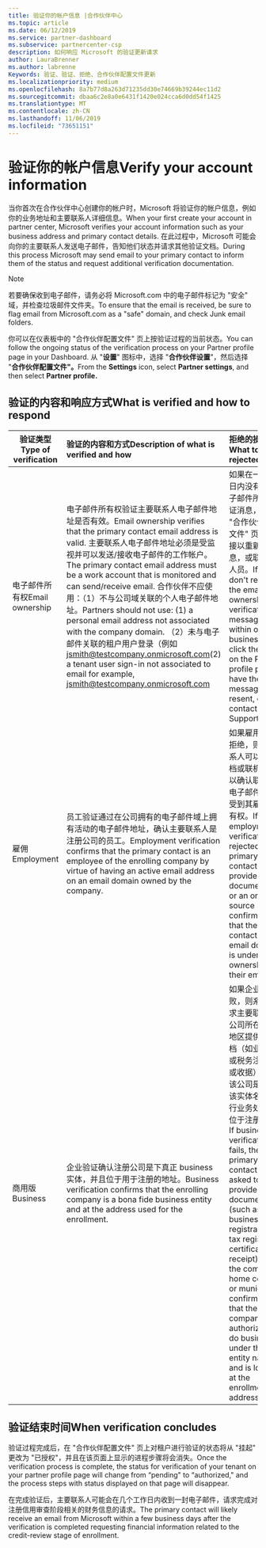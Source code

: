 ```yaml
---
title: 验证你的帐户信息 |合作伙伴中心
ms.topic: article
ms.date: 06/12/2019
ms.service: partner-dashboard
ms.subservice: partnercenter-csp
description: 如何响应 Microsoft 的验证更新请求
author: LauraBrenner
ms.author: labrenne
Keywords: 验证、验证、拒绝、合作伙伴配置文件更新
ms.localizationpriority: medium
ms.openlocfilehash: 8a7b77d8a263d71235dd30e74669b39244ec11d2
ms.sourcegitcommit: dbaa6c2e8a0e6431f1420e024cca6d0dd54f1425
ms.translationtype: MT
ms.contentlocale: zh-CN
ms.lasthandoff: 11/06/2019
ms.locfileid: "73651151"
---
```

# <a name="verify-your-account-information"></a><span data-ttu-id="9a205-104">验证你的帐户信息</span><span class="sxs-lookup"><span data-stu-id="9a205-104">Verify your account information</span></span>

<span data-ttu-id="9a205-105">当你首次在合作伙伴中心创建你的帐户时，Microsoft 将验证你的帐户信息，例如你的业务地址和主要联系人详细信息。</span><span class="sxs-lookup"><span data-stu-id="9a205-105">When your first create your account in partner center, Microsoft verifies your account information such as your business address and primary contact details.</span></span> <span data-ttu-id="9a205-106">在此过程中，Microsoft 可能会向你的主要联系人发送电子邮件，告知他们状态并请求其他验证文档。</span><span class="sxs-lookup"><span data-stu-id="9a205-106">During this process Microsoft may send email to your primary contact to inform them of the status and request additional verification documentation.</span></span> 

>[!Note]
><span data-ttu-id="9a205-107">若要确保收到电子邮件，请务必将 Microsoft.com 中的电子邮件标记为 "安全" 域，并检查垃圾邮件文件夹。</span><span class="sxs-lookup"><span data-stu-id="9a205-107">To ensure that the email is received, be sure to flag email from Microsoft.com as a "safe" domain, and check Junk email folders.</span></span>

<span data-ttu-id="9a205-108">你可以在仪表板中的 "合作伙伴配置文件" 页上按验证过程的当前状态。</span><span class="sxs-lookup"><span data-stu-id="9a205-108">You can follow the ongoing status of the verification process on your Partner profile page in your Dashboard.</span></span> <span data-ttu-id="9a205-109">从 "**设置**" 图标中，选择 "**合作伙伴设置**"，然后选择 "**合作伙伴配置文件"。**</span><span class="sxs-lookup"><span data-stu-id="9a205-109">From the **Settings** icon, select **Partner settings**, and then select **Partner profile.**</span></span>

## <a name="what-is-verified-and-how-to-respond"></a><span data-ttu-id="9a205-110">验证的内容和响应方式</span><span class="sxs-lookup"><span data-stu-id="9a205-110">What is verified and how to respond</span></span>

|<span data-ttu-id="9a205-111">**验证类型**</span><span class="sxs-lookup"><span data-stu-id="9a205-111">**Type of verification**</span></span>   |<span data-ttu-id="9a205-112">**验证的内容和方式**</span><span class="sxs-lookup"><span data-stu-id="9a205-112">**Description of what is verified and how**</span></span>   |<span data-ttu-id="9a205-113">**拒绝的操作**</span><span class="sxs-lookup"><span data-stu-id="9a205-113">**What to do if rejected**</span></span>   |
|----------------------------|:-----------------------------------|:--------------------------------------|
|<span data-ttu-id="9a205-114">电子邮件所有权</span><span class="sxs-lookup"><span data-stu-id="9a205-114">Email ownership</span></span>   |<span data-ttu-id="9a205-115">电子邮件所有权验证主要联系人电子邮件地址是否有效。</span><span class="sxs-lookup"><span data-stu-id="9a205-115">Email ownership verifies that the primary contact email address is valid.</span></span>  <span data-ttu-id="9a205-116">主要联系人电子邮件地址必须是受监视并可以发送/接收电子邮件的工作帐户。</span><span class="sxs-lookup"><span data-stu-id="9a205-116">The primary contact email address must be a work account that is monitored and can send/receive email.</span></span>  <span data-ttu-id="9a205-117">合作伙伴不应使用：（1）不与公司域关联的个人电子邮件地址。</span><span class="sxs-lookup"><span data-stu-id="9a205-117">Partners should not use: (1) a personal email address not associated with the company domain.</span></span> <span data-ttu-id="9a205-118">（2）未与电子邮件关联的租户用户登录（例如 jsmith@testcompany.onmicrosoft.com</span><span class="sxs-lookup"><span data-stu-id="9a205-118">(2) a tenant user sign-in not associated to email for example, jsmith@testcompany.onmicrosoft.com</span></span>   |<span data-ttu-id="9a205-119">如果在一个工作日内没有收到电子邮件所有权验证消息，请单击 "合作伙伴配置文件" 页上的链接以重新发送消息，或联系支持人员。</span><span class="sxs-lookup"><span data-stu-id="9a205-119">If you don't receive the email ownership verification message within one business day, click the link on the Partner profile page to have the message resent, or contact Support.</span></span>|
|<span data-ttu-id="9a205-120">雇佣</span><span class="sxs-lookup"><span data-stu-id="9a205-120">Employment</span></span> |<span data-ttu-id="9a205-121">员工验证通过在公司拥有的电子邮件域上拥有活动的电子邮件地址，确认主要联系人是注册公司的员工。</span><span class="sxs-lookup"><span data-stu-id="9a205-121">Employment verification confirms that the primary contact is an employee of the enrolling company by virtue of having an active email address on an email domain owned by the company.</span></span>|<span data-ttu-id="9a205-122">如果雇用验证被拒绝，则主要联系人可以提供文档或联机来源，以确认联系人的电子邮件域是否受到其雇主的所有权。</span><span class="sxs-lookup"><span data-stu-id="9a205-122">If employment verification is rejected, the primary contact can provide documentation or an online source confirming that the contact's email domain is under the ownership of their employer.</span></span>|
|<span data-ttu-id="9a205-123">商用版</span><span class="sxs-lookup"><span data-stu-id="9a205-123">Business</span></span>   |<span data-ttu-id="9a205-124">企业验证确认注册公司是下真正 business 实体，并且位于用于注册的地址。</span><span class="sxs-lookup"><span data-stu-id="9a205-124">Business verification confirms that the enrolling company is a bona fide business entity and at the address used for the enrollment.</span></span>|<span data-ttu-id="9a205-125">如果企业验证失败，则系统将要求主要联系人向公司所在国家/地区提供官方文档（如业务注册或税务注册证书或收据），确认该公司是授权在该实体名称下进行业务处理，并位于注册地址。</span><span class="sxs-lookup"><span data-stu-id="9a205-125">If business verification fails, the primary contact will be asked to provide official documentation (such as a business registration or tax registration certificate or receipt)from the company's home country or municipality confirming that the company is authorized to do business under that entity name and is located at the enrollment address.</span></span>|

## <a name="when-verification-concludes"></a><span data-ttu-id="9a205-126">验证结束时间</span><span class="sxs-lookup"><span data-stu-id="9a205-126">When verification concludes</span></span>

<span data-ttu-id="9a205-127">验证过程完成后，在 "合作伙伴配置文件" 页上对租户进行验证的状态将从 "挂起" 更改为 "已授权"，并且在该页面上显示的进程步骤将会消失。</span><span class="sxs-lookup"><span data-stu-id="9a205-127">Once the verification process is complete, the status for verification of your tenant on your partner profile page will change from “pending" to “authorized," and the process steps with status displayed on that page will disappear.</span></span>

<span data-ttu-id="9a205-128">在完成验证后，主要联系人可能会在几个工作日内收到一封电子邮件，请求完成对注册信用审查阶段相关的财务信息的请求。</span><span class="sxs-lookup"><span data-stu-id="9a205-128">The primary contact will likely receive an email from Microsoft within a few business days after the verification is completed requesting financial information related to the credit-review stage of enrollment.</span></span>